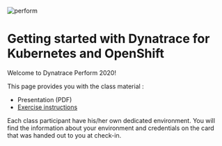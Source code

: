 ![perform](https://dt-cdn.net/images/performlogonav-260-8d9107d113.png)

# Getting started with Dynatrace for Kubernetes and OpenShift

Welcome to Dynatrace Perform 2020! 

This page provides you with the class material : 

- Presentation (PDF)
- [Exercise instructions](https://github.com/steve-caron-dynatrace/hot2020-k8s-openshift/tree/master/Exercise_Instructions)

Each class participant have his/her own dedicated environment. 
You will find the information about your environment and credentials on the card that was handed out to you at check-in.

